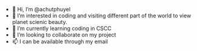 - 👋 Hi, I’m @achutphuyel
- 👀 I’m interested in coding and visiting different part of the world to view planet scienic beauty.
- 🌱 I’m currently learning coding in CSCC
- 💞️ I’m looking to collaborate on my project
- 📫 I can be available through my email

<!---
achutphuyel/achutphuyel is a ✨ special ✨ repository because its `README.md` (this file) appears on your GitHub profile.
You can click the Preview link to take a look at your changes.
--->
